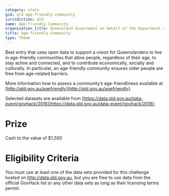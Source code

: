 ```yaml
---
category: state
gid: qld-age-friendly-community
jurisdiction: qld
name: Age-friendly Community
organisation_title: Queensland Government on behalf of the Department of Communities, Child Safety and Disability Services
title: Age-friendly Community
type: Theme
---
```


Best entry that uses open data to support a vision for Queenslanders to live in age-friendly communities that allow people, regardless of their age, to stay active and connected, and to contribute economically, socially and culturally. In particular, an age-friendly community ensures older people are free from age-related barriers. 

More information how to assess a community’s age-friendliness available at [http://qld.gov.au/agefriendly](http://qld.gov.au/agefriendly).

Selected datasets are available from [https://data.qld.gov.au/data-event/govhack/2016](https://data.qld.gov.au/data-event/govhack/2016).

# Prize
Cash to the value of $1,500

# Eligibility Criteria
You must use at least one of the data sets provided for this challenge hosted on http://data.qld.gov.au, but you are free to use data from the official GovHack list or any other data sets as long as their licensing terms permit.